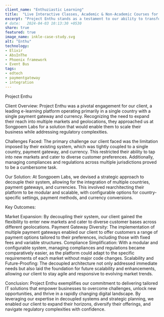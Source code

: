 ```yaml
---
client_name: "Enthuziastic Learning"
title:  "Live Interactive Classes, Academic & Non-Academic Courses for all Age Groups ."
excerpt: "Project Enthu stands as a testament to our ability to transform limitations into opportunities. By decoupling our client's e-commerce platform from a single-country, single-gateway model to a flexible, multi-market solution, we enabled them to unlock new revenue streams and enter diverse geolocations. Our strategic approach not only expanded their market reach but also simplified compliance management, making regulatory hurdles a thing of the past. Enthu showcases our commitment to driving business growth through innovative IT solutions, empowering our clients to thrive in a global marketplace."
# date:   2024-04-03 10:13:30 +0530
share: true
featured: true
image_name: inkle-case-study.svg
alt: "Enthu"
technology:
- Elixir
- AbsInThe
- Phoenix framework
- Event Bus
tags:
- edtech
- paymentgateway
- integration
---
```



Project Enthu

Client Overview:
Project Enthu was a pivotal engagement for our client, a leading e-learning platform operating primarily in a single country with a single payment gateway and currency. Recognizing the need to expand their reach into multiple markets and geolocations, they approached us at Songpoem Labs for a solution that would enable them to scale their business while addressing regulatory complexities.

Challenges Faced:
The primary challenge our client faced was the limitation imposed by their existing system, which was tightly coupled to a single country, payment gateway, and currency. This restricted their ability to tap into new markets and cater to diverse customer preferences. Additionally, managing compliances and regulations across multiple jurisdictions proved to be a cumbersome task.

Our Solution:
At Songpoem Labs, we devised a strategic approach to decouple their system, allowing for the integration of multiple countries, payment gateways, and currencies. This involved rearchitecting their platform to be modular and scalable, with configurable options for country-specific settings, payment methods, and currency conversions.

Key Outcomes:

Market Expansion: By decoupling their system, our client gained the flexibility to enter new markets and cater to diverse customer bases across different geolocations.
Payment Gateway Diversity: The implementation of multiple payment gateways enabled our client to offer customers a range of payment options tailored to their preferences, including those with fixed fees and variable structures.
Compliance Simplification: With a modular and configurable system, managing compliances and regulations became comparatively easier, as the platform could adapt to the specific requirements of each market without major code changes.
Scalability and Future-Proofing: The decoupled architecture not only addressed immediate needs but also laid the foundation for future scalability and enhancements, allowing our client to stay agile and responsive to evolving market trends.

Conclusion:
Project Enthu exemplifies our commitment to delivering tailored IT solutions that empower businesses to overcome challenges, unlock new opportunities, and thrive in a rapidly changing digital landscape. By leveraging our expertise in decoupled systems and strategic planning, we enabled our client to expand their horizons, diversify their offerings, and navigate regulatory complexities with confidence.